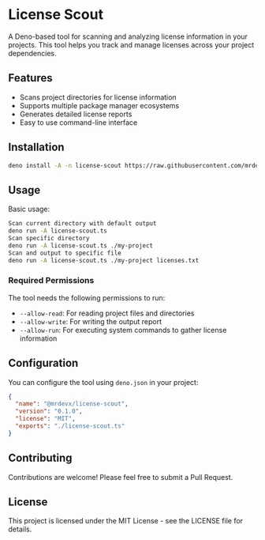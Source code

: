 # License Scout

A Deno-based tool for scanning and analyzing license information in your projects. This tool helps you track and manage licenses across your project dependencies.

## Features

- Scans project directories for license information
- Supports multiple package manager ecosystems
- Generates detailed license reports
- Easy to use command-line interface

## Installation

```bash
deno install -A -n license-scout https://raw.githubusercontent.com/mrdevx/license-scout/main/license-scout.ts
```

## Usage

Basic usage:

```bash
Scan current directory with default output
deno run -A license-scout.ts
Scan specific directory
deno run -A license-scout.ts ./my-project
Scan and output to specific file
deno run -A license-scout.ts ./my-project licenses.txt
```

### Required Permissions

The tool needs the following permissions to run:

- `--allow-read`: For reading project files and directories
- `--allow-write`: For writing the output report
- `--allow-run`: For executing system commands to gather license information

## Configuration

You can configure the tool using `deno.json` in your project:

```json
{
  "name": "@mrdevx/license-scout",
  "version": "0.1.0",
  "license": "MIT",
  "exports": "./license-scout.ts"
}
```

## Contributing

Contributions are welcome! Please feel free to submit a Pull Request.

## License

This project is licensed under the MIT License - see the LICENSE file for details.
